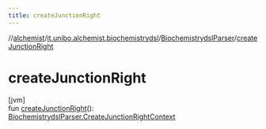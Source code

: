```yaml
---
title: createJunctionRight
---
```

//[alchemist](../../../index.html)/[it.unibo.alchemist.biochemistrydsl](../index.html)/[BiochemistrydslParser](index.html)/[createJunctionRight](create-junction-right.html)



# createJunctionRight



[jvm]\
fun [createJunctionRight](create-junction-right.html)(): [BiochemistrydslParser.CreateJunctionRightContext](-create-junction-right-context/index.html)




